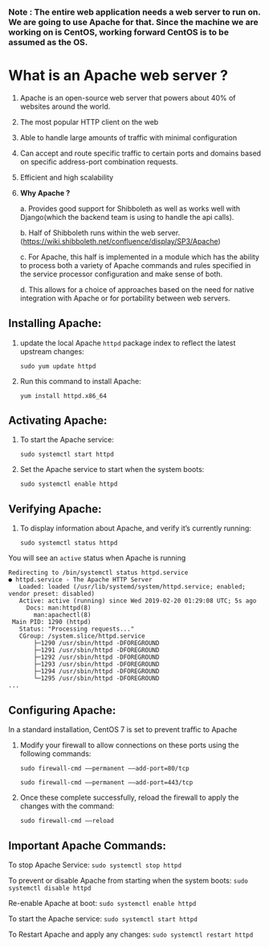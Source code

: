 ### Note : The entire web application needs a web server to run on. We are going to use Apache for that. Since the machine we are working on is CentOS, working forward CentOS is to be assumed as the OS.

# What is an Apache web server ? 
1. Apache is an open-source web server that powers about 40% of websites around the world.
2. The most popular HTTP client on the web
3. Able to handle large amounts of traffic with minimal configuration
4. Can accept and route specific traffic to certain ports and domains based on specific address-port combination requests.
5. Efficient and high scalability
6. **Why Apache ?** 

	a. Provides good support for Shibboleth as well as works well with Django(which the backend team is using to handle the api calls). 
	
	b. Half of Shibboleth runs within the web server. (https://wiki.shibboleth.net/confluence/display/SP3/Apache)

	c. For Apache, this half is implemented in a module which has the ability to process both a variety of Apache commands and rules specified in the service processor configuration and make sense of both.
	
	d. This allows for a choice of approaches based on the need for native integration with Apache or for portability between web servers.
	
## Installing Apache:
1. update the local Apache ```httpd``` package index to reflect the latest upstream changes:

	```sudo yum update httpd```
	
2. Run this command to install Apache:

	```yum install httpd.x86_64```
	
## Activating Apache:
1. To start the Apache service:

	```sudo systemctl start httpd```
	
2. Set the Apache service to start when the system boots:

	```sudo systemctl enable httpd```
	
## Verifying Apache:
1. To display information about Apache, and verify it’s currently running:

	```sudo systemctl status httpd```
	
You will see an ```active``` status when Apache is running

	Redirecting to /bin/systemctl status httpd.service
	● httpd.service - The Apache HTTP Server
	   Loaded: loaded (/usr/lib/systemd/system/httpd.service; enabled; vendor preset: disabled)
	   Active: active (running) since Wed 2019-02-20 01:29:08 UTC; 5s ago
	     Docs: man:httpd(8)
		   man:apachectl(8)
	 Main PID: 1290 (httpd)
	   Status: "Processing requests..."
	   CGroup: /system.slice/httpd.service
		   ├─1290 /usr/sbin/httpd -DFOREGROUND
		   ├─1291 /usr/sbin/httpd -DFOREGROUND
		   ├─1292 /usr/sbin/httpd -DFOREGROUND
		   ├─1293 /usr/sbin/httpd -DFOREGROUND
		   ├─1294 /usr/sbin/httpd -DFOREGROUND
		   └─1295 /usr/sbin/httpd -DFOREGROUND
	...

	
## Configuring Apache:
In a standard installation, CentOS 7 is set to prevent traffic to Apache

1. Modify your firewall to allow connections on these ports using the following commands:

	```sudo firewall-cmd ––permanent ––add-port=80/tcp```
	
	```sudo firewall-cmd ––permanent ––add-port=443/tcp```
	
2. Once these complete successfully, reload the firewall to apply the changes with the command:

	```sudo firewall-cmd ––reload```	

## Important Apache Commands:

To stop Apache Service: 
	```sudo systemctl stop httpd```
	
To prevent or disable Apache from starting when the system boots: 
	```sudo systemctl disable httpd```
	
Re-enable Apache at boot: 
	```sudo systemctl enable httpd```
	
To start the Apache service:
	```sudo systemctl start httpd```
	
To Restart Apache and apply any changes: 
	```sudo systemctl restart httpd```





